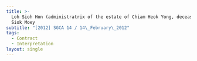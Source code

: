 ```yaml
---
title: >-
  Loh Sioh Hon (administratrix of the estate of Chiam Heok Yong, deceased) v Loh
  Siok Moey
subtitle: "[2012] SGCA 14 / 14\_February\_2012"
tags:
  - Contract
  - Interpretation
layout: single
---
```


